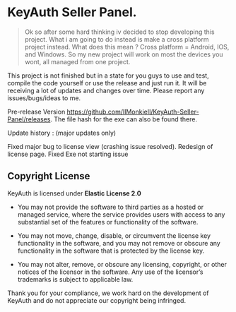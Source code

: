 # KeyAuth Seller Panel.

>Ok so after some hard thinking iv decided to stop developing this project.
What i am going to do instead is make a cross platform project instead.
What does this mean ?
Cross platform = Android, IOS, and Windows.
So my new project will work on most the devices you wont, all managed from one project.

This project is not finished but in a state for you guys to use and test, compile the code yourself or use the release and just run it.
It will be receiving a lot of updates and changes over time.
Please report any issues/bugs/ideas to me.

Pre-release Version  https://github.com/lIMonkieIl/KeyAuth-Seller-Panel/releases.
The file hash for the exe can also be found there.

Update history : (major updates only)

Fixed major bug to license view (crashing issue resolved).
Redesign of license page.
Fixed Exe not starting issue


## Copyright License

KeyAuth is licensed under **Elastic License 2.0**

* You may not provide the software to third parties as a hosted or managed
service, where the service provides users with access to any substantial set of
the features or functionality of the software.

* You may not move, change, disable, or circumvent the license key functionality
in the software, and you may not remove or obscure any functionality in the
software that is protected by the license key.

* You may not alter, remove, or obscure any licensing, copyright, or other notices
of the licensor in the software. Any use of the licensor’s trademarks is subject
to applicable law.

Thank you for your compliance, we work hard on the development of KeyAuth and do not appreciate our copyright being infringed.
